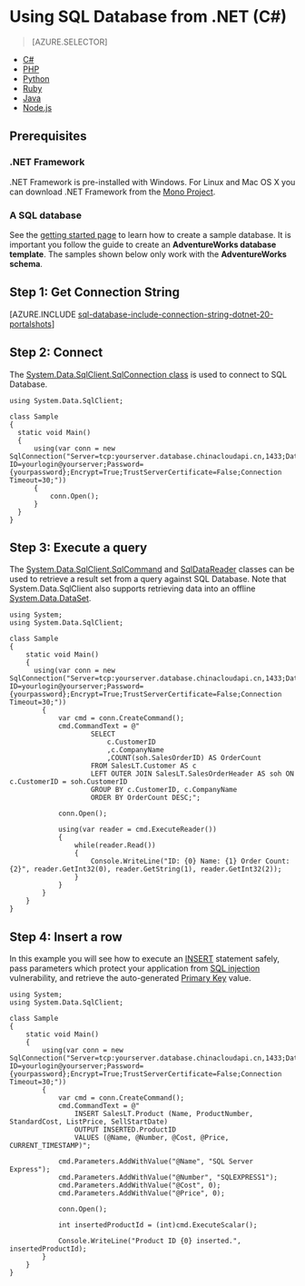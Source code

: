 <properties
	pageTitle="Connect to SQL Database by using .NET (C#)"
	description="Use the sample code in this quick start to build a modern application with C# and backed by a powerful relational database in the cloud with Azure SQL Database."
	services="sql-database"
	documentationCenter=""
	authors="tobbox"
	manager="jeffreyg"
	editor=""/>


<tags
	ms.service="sql-database"
	ms.date="12/17/2015"
	wacn.date=""/>


# Using SQL Database from .NET (C#)


> [AZURE.SELECTOR]
- [C#](/documentation/articles/sql-database-develop-dotnet-simple)
- [PHP](/documentation/articles/sql-database-develop-php-simple-windows)
- [Python](/documentation/articles/sql-database-develop-python-simple-windows)
- [Ruby](/documentation/articles/sql-database-develop-ruby-simple-windows)
- [Java](/documentation/articles/sql-database-develop-java-simple-windows)
- [Node.js](/documentation/articles/sql-database-develop-nodejs-simple-windows)


## Prerequisites

### .NET Framework

.NET Framework is pre-installed with Windows. For Linux and Mac OS X you can download .NET Framework from the [Mono Project](http://www.mono-project.com/).

### A SQL database

See the [getting started page](/documentation/articles/sql-database-get-started) to learn how to create a sample database.  It is important you follow the guide to create an **AdventureWorks database template**. The samples shown below only work with the **AdventureWorks schema**.  

## Step 1:  Get Connection String

[AZURE.INCLUDE [sql-database-include-connection-string-dotnet-20-portalshots](../includes/sql-database-include-connection-string-dotnet-20-portalshots.md)]

## Step 2:  Connect

The [System.Data.SqlClient.SqlConnection class](https://msdn.microsoft.com/zh-cn/library/system.data.sqlclient.sqlconnection.aspx) is used to connect to SQL Database.


```
using System.Data.SqlClient;

class Sample
{
  static void Main()
  {
	  using(var conn = new SqlConnection("Server=tcp:yourserver.database.chinacloudapi.cn,1433;Database=yourdatabase;User ID=yourlogin@yourserver;Password={yourpassword};Encrypt=True;TrustServerCertificate=False;Connection Timeout=30;"))
	  {
		  conn.Open();
	  }
  }
}
```

## Step 3: Execute a query

The [System.Data.SqlClient.SqlCommand](https://msdn.microsoft.com/zh-cn/library/system.data.sqlclient.sqlcommand.aspx) and [SqlDataReader](https://msdn.microsoft.com/zh-cn/library/system.data.sqlclient.sqldatareader.aspx) classes can be used to retrieve a result set from a query against SQL Database. Note that System.Data.SqlClient also supports retrieving data into an offline [System.Data.DataSet](https://msdn.microsoft.com/zh-cn/library/system.data.dataset.aspx).   

```
using System;
using System.Data.SqlClient;

class Sample
{
	static void Main()
	{
	  using(var conn = new SqlConnection("Server=tcp:yourserver.database.chinacloudapi.cn,1433;Database=yourdatabase;User ID=yourlogin@yourserver;Password={yourpassword};Encrypt=True;TrustServerCertificate=False;Connection Timeout=30;"))
		{
			var cmd = conn.CreateCommand();
			cmd.CommandText = @"
					SELECT
						c.CustomerID
						,c.CompanyName
						,COUNT(soh.SalesOrderID) AS OrderCount
					FROM SalesLT.Customer AS c
					LEFT OUTER JOIN SalesLT.SalesOrderHeader AS soh ON c.CustomerID = soh.CustomerID
					GROUP BY c.CustomerID, c.CompanyName
					ORDER BY OrderCount DESC;";

			conn.Open();

			using(var reader = cmd.ExecuteReader())
			{
				while(reader.Read())
				{
					Console.WriteLine("ID: {0} Name: {1} Order Count: {2}", reader.GetInt32(0), reader.GetString(1), reader.GetInt32(2));
				}
			}					
		}
	}
}

```  

## Step 4: Insert a row

In this example you will see how to execute an [INSERT](https://msdn.microsoft.com/zh-cn/library/ms174335.aspx) statement safely, pass parameters which protect your application from [SQL injection](https://technet.microsoft.com/zh-cn/library/ms161953(v=sql.105).aspx) vulnerability, and retrieve the auto-generated [Primary Key](https://msdn.microsoft.com/zh-cn/library/ms179610.aspx) value.  

```
using System;
using System.Data.SqlClient;

class Sample
{
    static void Main()
    {
		using(var conn = new SqlConnection("Server=tcp:yourserver.database.chinacloudapi.cn,1433;Database=yourdatabase;User ID=yourlogin@yourserver;Password={yourpassword};Encrypt=True;TrustServerCertificate=False;Connection Timeout=30;"))
        {
            var cmd = conn.CreateCommand();
            cmd.CommandText = @"
                INSERT SalesLT.Product (Name, ProductNumber, StandardCost, ListPrice, SellStartDate)
                OUTPUT INSERTED.ProductID
                VALUES (@Name, @Number, @Cost, @Price, CURRENT_TIMESTAMP)";

            cmd.Parameters.AddWithValue("@Name", "SQL Server Express");
            cmd.Parameters.AddWithValue("@Number", "SQLEXPRESS1");
            cmd.Parameters.AddWithValue("@Cost", 0);
            cmd.Parameters.AddWithValue("@Price", 0);

            conn.Open();

            int insertedProductId = (int)cmd.ExecuteScalar();

            Console.WriteLine("Product ID {0} inserted.", insertedProductId);
        }
    }
}
```

